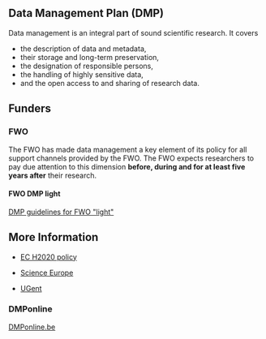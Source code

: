 ## Data Management Plan (DMP)

Data management is an integral part of sound scientific research.  It covers

* the description of data and metadata,
* their storage and long-term preservation,
* the designation of responsible persons,
* the handling of highly sensitive data,
* and the open access to and sharing of research data.

## Funders

### FWO

The FWO has made data management a key element of its policy for all support channels provided by the FWO. The FWO expects researchers to pay due attention to this dimension **before, during and for at least five years after** their research.


#### FWO DMP light

[DMP guidelines for FWO "light"](dmp_guidelines_fwo_light.md)


## More Information

* [EC H2020 policy](http://ec.europa.eu/research/participants/data/ref/h2020/grants_manual/hi/oa_pilot/h2020-hi-oa-data-mgt_en.pdf)
* [Science Europe](https://www.scienceeurope.org/wp-content/uploads/2018/01/SE_Guidance_Document_RDMPs.pdf)


* [UGent](https://onderzoektips.ugent.be/en/tips/00001681/)

### DMPonline

[DMPonline.be](https://github.com/DMPbelgium/Guidance/blob/master/WhatIsDMPonline.pdf)
